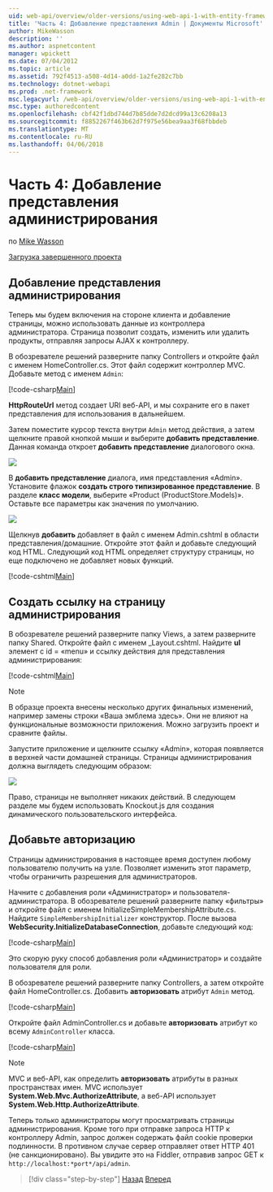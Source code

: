 ```yaml
---
uid: web-api/overview/older-versions/using-web-api-1-with-entity-framework-5/using-web-api-with-entity-framework-part-4
title: 'Часть 4: Добавление представления Admin | Документы Microsoft'
author: MikeWasson
description: ''
ms.author: aspnetcontent
manager: wpickett
ms.date: 07/04/2012
ms.topic: article
ms.assetid: 792f4513-a508-4d14-a0dd-1a2fe282c7bb
ms.technology: dotnet-webapi
ms.prod: .net-framework
msc.legacyurl: /web-api/overview/older-versions/using-web-api-1-with-entity-framework-5/using-web-api-with-entity-framework-part-4
msc.type: authoredcontent
ms.openlocfilehash: cbf42f1dbd744d7b85dde7d2dcd99a13c6208a13
ms.sourcegitcommit: f8852267f463b62d7f975e56bea9aa3f68fbbdeb
ms.translationtype: MT
ms.contentlocale: ru-RU
ms.lasthandoff: 04/06/2018
---
```

<a name="part-4-adding-an-admin-view"></a>Часть 4: Добавление представления администрирования
====================
по [Mike Wasson](https://github.com/MikeWasson)

[Загрузка завершенного проекта](http://code.msdn.microsoft.com/ASP-NET-Web-API-with-afa30545)

## <a name="add-an-admin-view"></a>Добавление представления администрирования

Теперь мы будем включения на стороне клиента и добавление страницы, можно использовать данные из контроллера администратора. Страница позволит создать, изменить или удалить продукты, отправляя запросы AJAX к контроллеру.

В обозревателе решений разверните папку Controllers и откройте файл с именем HomeController.cs. Этот файл содержит контроллер MVC. Добавьте метод с именем `Admin`:

[!code-csharp[Main](using-web-api-with-entity-framework-part-4/samples/sample1.cs)]

**HttpRouteUrl** метод создает URI веб-API, и мы сохраните его в пакет представления для использования в дальнейшем.

Затем поместите курсор текста внутри `Admin` метод действия, а затем щелкните правой кнопкой мыши и выберите **добавить представление**. Данная команда откроет **добавить представление** диалогового окна.

![](using-web-api-with-entity-framework-part-4/_static/image1.png)

В **добавить представление** диалога, имя представления «Admin». Установите флажок **создать строго типизированное представление**. В разделе **класс модели**, выберите «Product (ProductStore.Models)». Оставьте все параметры как значения по умолчанию.

![](using-web-api-with-entity-framework-part-4/_static/image2.png)

Щелкнув **добавить** добавляет в файл с именем Admin.cshtml в области представления/домашние. Откройте этот файл и добавьте следующий код HTML. Следующий код HTML определяет структуру страницы, но еще подключено не добавляет новых функций.

[!code-cshtml[Main](using-web-api-with-entity-framework-part-4/samples/sample2.cshtml)]

## <a name="create-a-link-to-the-admin-page"></a>Создать ссылку на страницу администрирования

В обозревателе решений разверните папку Views, а затем разверните папку Shared. Откройте файл с именем \_Layout.cshtml. Найдите **ul** элемент с id = «menu» и ссылку действия для представления администрирования:

[!code-cshtml[Main](using-web-api-with-entity-framework-part-4/samples/sample3.cshtml)]

> [!NOTE]
> В образце проекта внесены несколько других финальных изменений, например замены строки «Ваша эмблема здесь». Они не влияют на функциональные возможности приложения. Можно загрузить проект и сравните файлы.


Запустите приложение и щелкните ссылку «Admin», которая появляется в верхней части домашней страницы. Страницы администрирования должна выглядеть следующим образом:

![](using-web-api-with-entity-framework-part-4/_static/image3.png)

Право, страницы не выполняет никаких действий. В следующем разделе мы будем использовать Knockout.js для создания динамического пользовательского интерфейса.

## <a name="add-authorization"></a>Добавьте авторизацию

Страницы администрирования в настоящее время доступен любому пользователю получить на узле. Позволяет изменить этот параметр, чтобы ограничить разрешения для администраторов.

Начните с добавления роли «Администратор» и пользователя-администратора. В обозревателе решений разверните папку «фильтры» и откройте файл с именем InitializeSimpleMembershipAttribute.cs. Найдите `SimpleMembershipInitializer` конструктор. После вызова **WebSecurity.InitializeDatabaseConnection**, добавьте следующий код:

[!code-csharp[Main](using-web-api-with-entity-framework-part-4/samples/sample4.cs)]

Это скорую руку способ добавления роли «Администратор» и создайте пользователя для роли.

В обозревателе решений разверните папку Controllers, а затем откройте файл HomeController.cs. Добавить **авторизовать** атрибут `Admin` метод.

[!code-csharp[Main](using-web-api-with-entity-framework-part-4/samples/sample5.cs)]

Откройте файл AdminController.cs и добавьте **авторизовать** атрибут ко всему `AdminController` класса.

[!code-csharp[Main](using-web-api-with-entity-framework-part-4/samples/sample6.cs)]

> [!NOTE]
> MVC и веб-API, как определить **авторизовать** атрибуты в разных пространствах имен. MVC использует **System.Web.Mvc.AuthorizeAttribute**, а веб-API использует **System.Web.Http.AuthorizeAttribute**.


Теперь только администраторы могут просматривать страницы администрирования. Кроме того при отправке запроса HTTP к контроллеру Admin, запрос должен содержать файл cookie проверки подлинности. В противном случае сервер отправляет ответ HTTP 401 (не санкционировано). Вы увидите это на Fiddler, отправив запрос GET к `http://localhost:*port*/api/admin`.

> [!div class="step-by-step"]
> [Назад](using-web-api-with-entity-framework-part-3.md)
> [Вперед](using-web-api-with-entity-framework-part-5.md)
